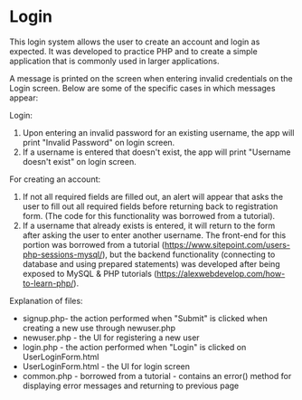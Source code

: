 # Login
This login system allows the user to create an account and login as expected. 
It was developed to practice PHP and to create a simple application that is commonly used in larger applications. 


A message is printed on the screen when entering invalid credentials on the Login screen. 
Below are some of the specific cases in which messages appear: 

Login:
   1. Upon entering an invalid password for an existing username, the app will print "Invalid Password" on login screen.
   2. If a username is entered that doesn't exist, the app will print "Username doesn't exist" on login screen.

For creating an account:
  1. If not all required fields are filled out, an alert will appear that asks the user to fill out all required fields before returning back to registration form. (The code for this functionality was borrowed from a tutorial). 
  2. If a username that already exists is entered, it will return to the form after asking the user to enter another username. The front-end for this portion was borrowed from a tutorial (https://www.sitepoint.com/users-php-sessions-mysql/), but the backend functionality (connecting to database and using prepared statements) was developed after being exposed to MySQL & PHP tutorials (https://alexwebdevelop.com/how-to-learn-php/). 


Explanation of files: 
- signup.php- the action performed when "Submit" is clicked when creating a new use through newuser.php 
- newuser.php - the UI for registering a new user 
- login.php - the action performed when "Login" is clicked on UserLoginForm.html
- UserLoginForm.html - the UI for login screen
- common.php - borrowed from a tutorial - contains an error() method for displaying error messages and returning to previous page 

